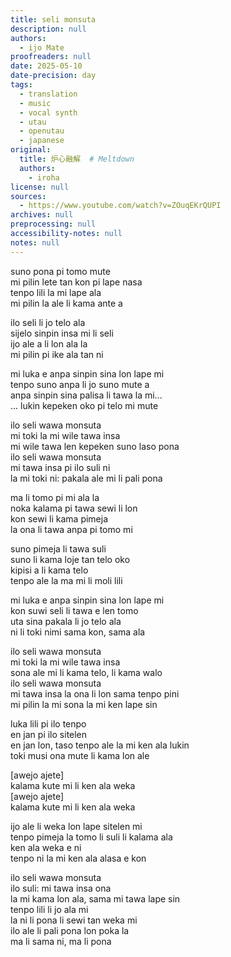 ```yaml
---
title: seli monsuta
description: null
authors:
  - ijo Mate
proofreaders: null
date: 2025-05-10
date-precision: day
tags:
  - translation
  - music
  - vocal synth
  - utau
  - openutau
  - japanese
original:
  title: 炉心融解  # Meltdown
  authors:
    - iroha
license: null
sources:
  - https://www.youtube.com/watch?v=ZOuqEKrQUPI
archives: null
preprocessing: null
accessibility-notes: null
notes: null
---
```


suno pona pi tomo mute  \
mi pilin lete tan kon pi lape nasa  \
tenpo lili la mi lape ala  \
mi pilin la ale li kama ante a

ilo seli li jo telo ala  \
sijelo sinpin insa mi li seli  \
ijo ale a li lon ala la  \
mi pilin pi ike ala tan ni

mi luka e anpa sinpin sina lon lape mi  \
tenpo suno anpa li jo suno mute a  \
anpa sinpin sina palisa li tawa la mi...  \
... lukin kepeken oko pi telo mi mute

ilo seli wawa monsuta  \
mi toki la mi wile tawa insa  \
mi wile tawa len kepeken suno laso pona  \
ilo seli wawa monsuta  \
mi tawa insa pi ilo suli ni  \
la mi toki ni: pakala ale mi li pali pona

ma li tomo pi mi ala la  \
noka kalama pi tawa sewi li lon  \
kon sewi li kama pimeja  \
la ona li tawa anpa pi tomo mi

suno pimeja li tawa suli  \
suno li kama loje tan telo oko  \
kipisi a li kama telo  \
tenpo ale la ma mi li moli lili

mi luka e anpa sinpin sina lon lape mi  \
kon suwi seli li tawa e len tomo  \
uta sina pakala li jo telo ala  \
ni li toki nimi sama kon, sama ala

ilo seli wawa monsuta  \
mi toki la mi wile tawa insa  \
sona ale mi li kama telo, li kama walo  \
ilo seli wawa monsuta  \
mi tawa insa la ona li lon sama tenpo pini  \
mi pilin la mi sona la mi ken lape sin

luka lili pi ilo tenpo  \
en jan pi ilo sitelen  \
en jan lon, taso tenpo ale la mi ken ala lukin  \
toki musi ona mute li kama lon ale

\[awejo ajete]  \
kalama kute mi li ken ala weka  \
\[awejo ajete]  \
kalama kute mi li ken ala weka

ijo ale li weka lon lape sitelen mi  \
tenpo pimeja la tomo li suli li kalama ala  \
ken ala weka e ni  \
tenpo ni la mi ken ala alasa e kon

ilo seli wawa monsuta  \
ilo suli: mi tawa insa ona  \
la mi kama lon ala, sama mi tawa lape sin  \
tenpo lili li jo ala mi  \
la ni li pona li sewi tan weka mi  \
ilo ale li pali pona lon poka la  \
ma li sama ni, ma li pona
